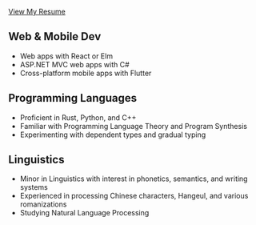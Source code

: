 [View My Resume](https://github.com/AlienKevin/resume/raw/main/resume.pdf)

## Web & Mobile Dev
* Web apps with React or Elm
* ASP.NET MVC web apps with C#
* Cross-platform mobile apps with Flutter

## Programming Languages
* Proficient in Rust, Python, and C++
* Familiar with Programming Language Theory and Program Synthesis
* Experimenting with dependent types and gradual typing

## Linguistics
* Minor in Linguistics with interest in phonetics, semantics, and writing systems
* Experienced in processing Chinese characters, Hangeul, and various romanizations
* Studying Natural Language Processing
